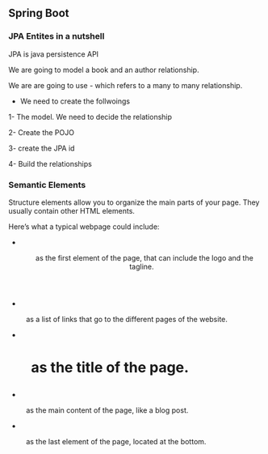 ## Spring Boot 

### JPA Entites in a nutshell 

JPA is java persistence API

We are going to model a book and an author relationship. 

We are are going to use *-* which refers to a many to many relationship. 

- We need to create the follwoings


1- The model. We need to decide the relationship

2- Create the POJO

3- create the JPA id

4- Build the relationships



### Semantic Elements

Structure elements allow you to organize the main parts of your page. They usually contain other HTML elements.

Here’s what a typical webpage could include:

- <code>  <header> </code> as the first element of the page, that can include the logo and the tagline.

- <code>  <nav> </code>  as a list of links that go to the different pages of the website.

- <code> <h1> </code> as the title of the page.

- <code>  <article> </code> as the main content of the page, like a blog post.

- <code>  <footer> </code> as the last element of the page, located at the bottom.


